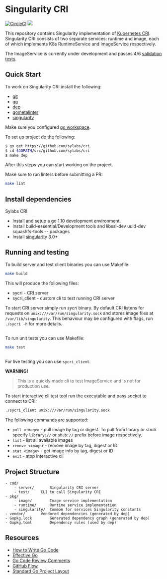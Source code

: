 # Singularity CRI

[![CircleCI](https://circleci.com/gh/sylabs/cri.svg?style=svg&circle-token=276de7aa1d82749ecf8ed6513c72399041885dec)](https://circleci.com/gh/sylabs/cri)
<a href="https://app.zenhub.com/workspace/o/sylabs/cri/boards"><img src="https://raw.githubusercontent.com/ZenHubIO/support/master/zenhub-badge.png"></a>

This repository contains Singularity implementation of [Kubernetes CRI](https://github.com/kubernetes/community/blob/master/contributors/devel/container-runtime-interface.md). Singularity CRI consists of
two separate services: runtime and image, each of which implements K8s RuntimeService and ImageService respectively.


The ImageService is currently under development and passes 4/6 [validation tests](https://github.com/kubernetes-sigs/cri-tools/blob/master/docs/validation.md).

## Quick Start

To work on Singularity CRI install the following:

- [git](https://git-scm.com/downloads)
- [go](https://golang.org/doc/install)
- [dep](https://golang.github.io/dep/docs/installation.html)
- [gometalinter](https://github.com/alecthomas/gometalinter#installing)
- [singularity](https://github.com/singularityware/singularity/blob/master/INSTALL.md)

Make sure you configured [go workspace](https://golang.org/doc/code.html).

To set up project do the following:

```bash
$ go get https://github.com/sylabs/cri
$ cd $GOPATH/src/github.com/sylabs/cri
$ make dep
```
After this steps you can start working on the project.

Make sure to run linters before submitting a PR:

```bash
make lint
```
## Install dependencies

Sylabs CRI
 - Install and setup a go 1.10 development environment.
 - Install  build-essential/Development tools and libssl-dev uuid-dev squashfs-tools -- packages
 - Install [singularity](https://github.com/singularityware/singularity) 3.0+


## Running and testing

To build server and test client binaries you can use Makefile:

```bash
make build
```

This will produce the following files:
- sycri - CRI server
- sycri_client - custom cli to test running CRI server

To start CRI server simply run _sycri_ binary. By default CRI listens for requests on
`unix:///var/run/singularity.sock` and stores image files at `/var/lib/singularity`. This behaviour may be configured
with flags, run `./sycri -h` for more details.

##
To run unit tests you can use Makefile:
```bash
make test
```

##
For live testing you can use `sycri_client`.

**WARNING!**
> This is a quickly made cli to test ImageService and is not
for production use.

To start interactive cli test tool run the executable and pass socket to connect to CRI:
```bash
./sycri_client unix:///var/run/singularity.sock
```

The following commands are supported:
- `pull <image>` - pull image by tag or digest. To pull from library or shub specify `library://` or `shub://` prefix
before image respectively.
- `list` - list all available images
- `remove <image>` - remove image by tag, digest or ID
- `stat <image>` - get image info by tag, digest or ID
- `exit` - stop interactive cli

## Project Structure

```
- cmd/
    - server/		Singularity CRI server
    - test/		CLI to call Singularity CRI
- pkg/
    - image/		Image service implementation
    - runtime/		Runtime service implementation
    - singularity/	Common for services Singularity constants
- vendor/		Vendored dependencies (generated by dep)
- Gopkg.lock		Generated dependency graph (generated by dep)
- Gopkg.toml		Dependency rules (used by dep)
```

## Resources

* [How to Write Go Code](https://golang.org/doc/code.html)
* [Effective Go](https://golang.org/doc/effective_go.html)
* [Go Code Review Comments](https://github.com/golang/go/wiki/CodeReviewComments)
* [GitHub Flow](https://guides.github.com/introduction/flow/)
* [Standard Go Project Layout](https://github.com/golang-standards/project-layout)
